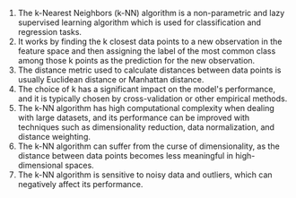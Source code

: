 1. The k-Nearest Neighbors (k-NN) algorithm is a non-parametric and lazy supervised learning algorithm which is used for classification and regression tasks.
2. It works by finding the k closest data points to a new observation in the feature space and then assigning the label of the most common class among those k points as the prediction for the new observation.
3. The distance metric used to calculate distances between data points is usually Euclidean distance or Manhattan distance.
4. The choice of k has a significant impact on the model's performance, and it is typically chosen by cross-validation or other empirical methods.
5. The k-NN algorithm has high computational complexity when dealing with large datasets, and its performance can be improved with techniques such as dimensionality reduction, data normalization, and distance weighting.
6. The k-NN algorithm can suffer from the curse of dimensionality, as the distance between data points becomes less meaningful in high-dimensional spaces.
7. The k-NN algorithm is sensitive to noisy data and outliers, which can negatively affect its performance.